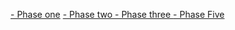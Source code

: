 <a href="https://bryanhuynh.github.io/CPSC-481-Project">- Phase one</a>    <a href="https://bryanhuynh.github.io/CPSC-481-Project/Site/stage2">- Phase two </a>    <a href="https://bryanhuynh.github.io/CPSC-481-Project/Site/stage3">- Phase three </a>    <a href="https://bryanhuynh.github.io/CPSC-481-Project/Site/stage5">- Phase Five</a>